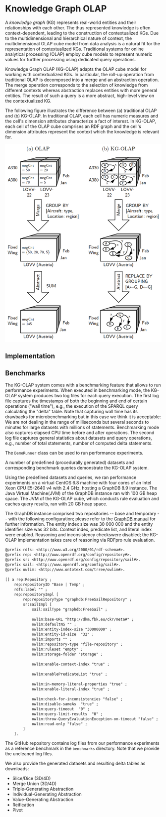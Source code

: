 # Knowledge Graph OLAP

A *knowledge graph* (KG) represents real-world entities and their relationships with each other. The thus represented knowledge is often context-dependent, leading to the construction of contextualized KGs. Due to the multidimensional and hierarchical nature of context, the multidimensional OLAP cube model from data analysis is a natural fit for the representation of contextualized KGs. Traditional systems for online analytical processing (OLAP) employ cube models to represent numeric values for further processing using dedicated query operations. 

Knowledge Graph OLAP (KG-OLAP) adapts the OLAP cube model for working with contextualized KGs. In particular, the roll-up operation from traditional OLAP is decomposed into a merge and an abstraction operation. The merge operation corresponds to the selection of knowledge from different contexts whereas abstraction replaces entities with more general entities. The result of such a query is a more abstract, high-level view on the contextualized KG.

The following figure illustrates the difference between (a) traditional OLAP and (b) KG-OLAP. In traditional OLAP, each cell has numeric measures and the cell's dimension attributes characterize a fact of interest. In KG-OLAP, each cell of the OLAP cube comprises an RDF graph and the cell's dimension attributes represent the context which the knowledge is relevant for.

![OLAP vs. KG-OLAP](img/kgolap-overview.png)

## Implementation


## Benchmarks
The KG-OLAP system comes with a benchmarking feature that allows to run performance experiments. When executed in benchmarking mode, the KG-OLAP system produces two log files for each query execution. The first log file captures the timestamps of both the beginning and end of certain operations ("wall time"), e.g., the execution of the SPARQL query calculating the "delta" table. Note that capturing wall time has its drawbacks for microbenchmarking but in this case we think it is acceptable: We are not dealing in the range of milliseconds but several seconds to minutes for large datasets with millions of statements. Benchmarking mode also captures elapsed CPU time before and after operations. The second log file captures general statistics about datasets and query operations, e.g., number of total statements, number of computed delta statements.

The `DemoRunner` class can be used to run performance experiments.

A number of predefined (procedurally generated) datasets and corresponding benchmark queries demonstrate the KG-OLAP system.

Using the predefined datasets and queries, we ran performance experiments on a virtual CentOS 6.8 machine with four cores of an Intel Xeon CPU E5-2640 v4 with 2.4 GHz, hosting a GraphDB 8.9 instance. The Java Virtual Machine(JVM) of the GraphDB instance ran with 100 GB heap space. The JVM of the KG-OLAP cube, which conducts rule evaluation and caches query results, ran with 20 GB heap space.

The GraphDB instance comprised two repositories -- base and temporary -- with the following configuration; please refer to the [GraphDB manual](http://graphdb.ontotext.com/documentation/8.9/free/configuring-a-repository.html "Configuring a repository") for further information. The entity index size was 30 000 000 and the entity identifier size was 32 bits. Context index, predicate list, and literal index were enabled. Reasoning and inconsistency checkswere disabled; the KG-OLAP implementation takes care of reasoning via RDFpro rule evaluation.

    @prefix rdfs: <http://www.w3.org/2000/01/rdf-schema#>.
    @prefix rep: <http://www.openrdf.org/config/repository#>.
    @prefix sr: <http://www.openrdf.org/config/repository/sail#>.
    @prefix sail: <http://www.openrdf.org/config/sail#>.
    @prefix owlim: <http://www.ontotext.com/trree/owlim#>.
    
    [] a rep:Repository ;
        rep:repositoryID "Base | Temp" ;
        rdfs:label "" ;
        rep:repositoryImpl [
            rep:repositoryType "graphdb:FreeSailRepository" ;
            sr:sailImpl [
                sail:sailType "graphdb:FreeSail" ;
            
                owlim:base-URL "http://dkm.fbk.eu/ckr/meta#" ;
                owlim:defaultNS "" ;
                owlim:entity-index-size "30000000" ;
                owlim:entity-id-size  "32" ;
                owlim:imports "" ;
                owlim:repository-type "file-repository" ;
                owlim:ruleset "empty" ;
                owlim:storage-folder "storage" ;
 
                owlim:enable-context-index "true" ;
  
                owlim:enablePredicateList "true" ;

                owlim:in-memory-literal-properties "true" ;
                owlim:enable-literal-index "true" ;
    
                owlim:check-for-inconsistencies "false" ;
                owlim:disable-sameAs  "true" ;
                owlim:query-timeout  "0" ;
                owlim:query-limit-results  "0" ;
                owlim:throw-QueryEvaluationException-on-timeout "false" ;
                owlim:read-only "false" ;
            ]
        ].
        
The GitHub repository contains log files from our performance experiments as a reference benchmark in the `benchmarks` directory. Note that we provide the uncleaned log files.

We also provide the generated datasets and resulting delta tables as downloads:

- Slice/Dice (3D/4D)
- Merge Union (3D/4D)
- Triple-Generating Abstraction
- Individual-Generating Abstraction
- Value-Generating Abstraction
- Reification
- Pivot
